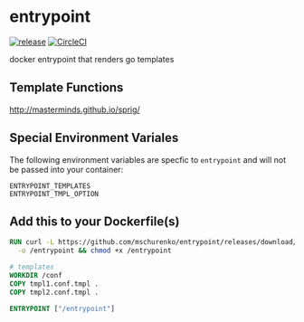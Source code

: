 # entrypoint
[![release](http://img.shields.io/github/release/mschurenko/entrypoint.svg?style=flat-square)](https://github.com/mschurenko/entrypoint/releases)
[![CircleCI](https://circleci.com/gh/mschurenko/entrypoint.svg?style=svg)](https://circleci.com/gh/mschurenko/entrypoint)

docker entrypoint that renders go templates


## Template Functions
http://masterminds.github.io/sprig/


## Special Environment Variales
The following environment variables are specfic to `entrypoint` and will not be passed into your container:
```
ENTRYPOINT_TEMPLATES
ENTRYPOINT_TMPL_OPTION
```


## Add this to your Dockerfile(s)
```dockerfile
RUN curl -L https://github.com/mschurenko/entrypoint/releases/download/0.1.11/entrypoint \
  -o /entrypoint && chmod +x /entrypoint

# templates
WORKDIR /conf
COPY tmpl1.conf.tmpl .
COPY tmpl2.conf.tmpl .

ENTRYPOINT ["/entrypoint"]
```
